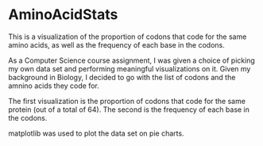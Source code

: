 # AminoAcidStats
This is a visualization of the proportion of codons that code for the same amino acids, as well as the frequency of each base in the codons.

As a Computer Science course assignment, I was given a choice of picking my own data set and performing meaningful visualizations on it. 
Given my background in Biology, I decided to go with the list of codons and the amnino acids they code for. 

The first visualization is the proportion of codons that code for the same protein (out of a total of 64). 
The second is the frequency of each base in the codons. 

matplotlib was used to plot the data set on pie charts.
